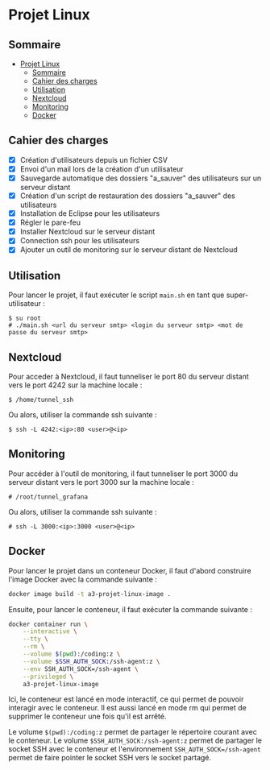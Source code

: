 # Projet Linux

## Sommaire
- [Projet Linux](#projet-linux)
  - [Sommaire](#sommaire)
  - [Cahier des charges](#cahier-des-charges)
  - [Utilisation](#utilisation)
  - [Nextcloud](#nextcloud)
  - [Monitoring](#monitoring)
  - [Docker](#docker)

## Cahier des charges

- [x] Création d'utilisateurs depuis un fichier CSV
- [x] Envoi d'un mail lors de la création d'un utilisateur
- [x] Sauvegarde automatique des dossiers "a_sauver" des utilisateurs sur un
  serveur distant
- [x] Création d'un script de restauration des dossiers "a_sauver" des
  utilisateurs
- [x] Installation de Eclipse pour les utilisateurs
- [x] Régler le pare-feu
- [x] Installer Nextcloud sur le serveur distant
- [x] Connection ssh pour les utilisateurs
- [x] Ajouter un outil de monitoring sur le serveur distant de Nextcloud

## Utilisation

Pour lancer le projet, il faut exécuter le script `main.sh` en tant que
super-utilisateur :
```
$ su root
# ./main.sh <url du serveur smtp> <login du serveur smtp> <mot de passe du serveur smtp>
```

## Nextcloud

Pour acceder à Nextcloud, il faut tunneliser le port 80 du serveur distant
vers le port 4242 sur la machine locale :
```
$ /home/tunnel_ssh
```

Ou alors, utiliser la commande ssh suivante :
```
$ ssh -L 4242:<ip>:80 <user>@<ip>
```

## Monitoring

Pour accéder à l'outil de monitoring, il faut tunneliser le port 3000 du serveur
distant vers le port 3000 sur la machine locale :
```
# /root/tunnel_grafana
```

Ou alors, utiliser la commande ssh suivante :
```
# ssh -L 3000:<ip>:3000 <user>@<ip>
```

## Docker

Pour lancer le projet dans un conteneur Docker, il faut d'abord construire 
l'image Docker avec la commande suivante :
```sh
docker image build -t a3-projet-linux-image .
```

Ensuite, pour lancer le conteneur, il faut exécuter la commande suivante :
```sh
docker container run \
    --interactive \
    --tty \
    --rm \
    --volume $(pwd):/coding:z \
    --volume $SSH_AUTH_SOCK:/ssh-agent:z \
    --env SSH_AUTH_SOCK=/ssh-agent \
    --privileged \
    a3-projet-linux-image
```

Ici, le conteneur est lancé en mode interactif, ce qui permet de pouvoir
interagir avec le conteneur. Il est aussi lancé en mode rm qui permet de
supprimer le conteneur une fois qu'il est arrêté.

Le volume `$(pwd):/coding:z` permet de partager le répertoire courant avec le
conteneur. Le volume `$SSH_AUTH_SOCK:/ssh-agent:z` permet de partager le
socket SSH avec le conteneur et l'environnement `SSH_AUTH_SOCK=/ssh-agent`
permet de faire pointer le socket SSH vers le socket partagé.
